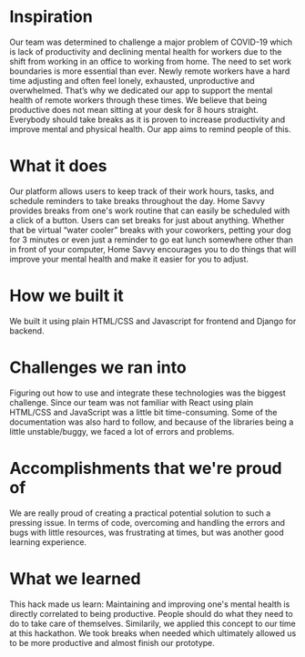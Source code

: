 # Inspiration
Our team was determined to challenge a major problem of COVID-19 which is lack of productivity and declining mental health for workers due to the shift from working in an office to working from home. The need to set work boundaries is more essential than ever. Newly remote workers have a hard time adjusting and often feel lonely, exhausted, unproductive and overwhelmed. That’s why we dedicated our app to support the mental health of remote workers through these times. We believe that being productive does not mean sitting at your desk for 8 hours straight. Everybody should take breaks as it is proven to increase productivity and improve mental and physical health. Our app aims to remind people of this. 

# What it does
Our platform allows users to keep track of their work hours, tasks, and schedule reminders to take breaks throughout the day. Home Savvy provides breaks from one's work routine that can easily be scheduled with a click of a button. Users can set breaks for just about anything. Whether that be virtual “water cooler” breaks with your coworkers, petting your dog for 3 minutes or even just a reminder to go eat lunch somewhere other than in front of your computer, Home Savvy encourages you to do things that will improve your mental health and make it easier for you to adjust. 

# How we built it
We built it using plain HTML/CSS and Javascript for frontend and Django for backend.

# Challenges we ran into
Figuring out how to use and integrate these technologies was the biggest challenge. Since our team was not familiar with React using plain HTML/CSS and JavaScript was a little bit time-consuming. Some of the documentation was also hard to follow, and because of the libraries being a little unstable/buggy, we faced a lot of errors and problems.

# Accomplishments that we're proud of
We are really proud of creating a practical potential solution to such a pressing issue. In terms of code, overcoming and handling the errors and bugs with little resources, was frustrating at times, but was another good learning experience.

# What we learned
This hack made us learn:
Maintaining and improving one's mental health is directly correlated to being productive. People should do what they need to do to take care of themselves. Similarily, we applied this concept to our time at this hackathon. We took breaks when needed which ultimately allowed us to be more productive and almost finish our prototype. 

